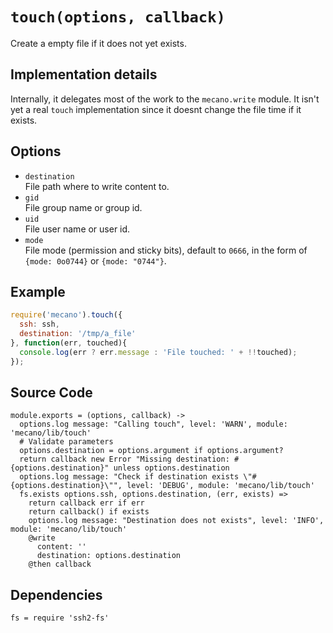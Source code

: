
# `touch(options, callback)`

Create a empty file if it does not yet exists.

## Implementation details

Internally, it delegates most of the work to the `mecano.write` module. It isn't
yet a real `touch` implementation since it doesnt change the file time if it
exists.

## Options

*   `destination`   
    File path where to write content to.   
*   `gid`   
    File group name or group id.   
*   `uid`   
    File user name or user id.   
*   `mode`   
    File mode (permission and sticky bits), default to `0666`, in the form of
    `{mode: 0o0744}` or `{mode: "0744"}`.   


## Example

```js
require('mecano').touch({
  ssh: ssh,
  destination: '/tmp/a_file'
}, function(err, touched){
  console.log(err ? err.message : 'File touched: ' + !!touched);
});
```

## Source Code

    module.exports = (options, callback) ->
      options.log message: "Calling touch", level: 'WARN', module: 'mecano/lib/touch'
      # Validate parameters
      options.destination = options.argument if options.argument?
      return callback new Error "Missing destination: #{options.destination}" unless options.destination
      options.log message: "Check if destination exists \"#{options.destination}\"", level: 'DEBUG', module: 'mecano/lib/touch'
      fs.exists options.ssh, options.destination, (err, exists) =>
        return callback err if err
        return callback() if exists
        options.log message: "Destination does not exists", level: 'INFO', module: 'mecano/lib/touch'
        @write
          content: ''
          destination: options.destination
        @then callback

## Dependencies

    fs = require 'ssh2-fs'
